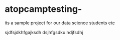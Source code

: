 # atopcamptesting-
its a sample project for our data science students etc 

sjdfsjdkhfgajksdh
dsjhfgsdku
hdjfsdhj
